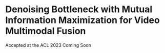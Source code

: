 # Denoising Bottleneck with Mutual Information Maximization for Video Multimodal Fusion
Accepted at the ACL 2023
Coming Soon
